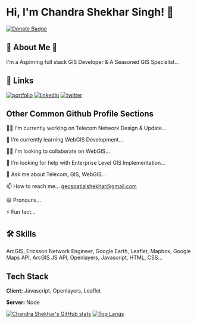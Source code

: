 

# Hi, I'm Chandra Shekhar Singh! 👋
[![Donate Badge](https://img.shields.io/badge/Donate-Buy%20me%20a%20coffee-yellowgreen.svg)](https://www.buymeacoffee.com/gismastermind)


## 🚀 About Me 🚀
I'm a Aspinring full stack GIS Developer & A Seasoned GIS Specialist...


## 🔗 Links
[![portfolio](https://img.shields.io/badge/my_portfolio-000?style=for-the-badge&logo=ko-fi&logoColor=white)](https://chandrashekharsingh.in/) [![linkedin](https://img.shields.io/badge/linkedin-0A66C2?style=for-the-badge&logo=linkedin&logoColor=white)](https://www.linkedin.com/in/chandrashekharsinghofficial/) [![twitter](https://img.shields.io/badge/twitter-1DA1F2?style=for-the-badge&logo=twitter&logoColor=white)](https://twitter.com/dm_shekhars)


## Other Common Github Profile Sections
👩‍💻 I'm currently working on Telecom Network Design & Update...

🧠 I'm currently learning WebGIS Development...

👯‍♀️ I'm looking to collaborate on WebGIS...

🤔 I'm looking for help with Enterprise Level GIS Implementation...

💬 Ask me about Telecom, GIS, WebGIS...

📫 How to reach me... geospatialshekhar@gmail.com

😄 Pronouns...

⚡️ Fun fact...


## 🛠 Skills
ArcGIS, Ericsson Network Engineer, Google Earth, Leaflet, Mapbox, Google Maps API, ArcGIS JS API, Openlayers, Javascript, HTML, CSS...


## Tech Stack

**Client:** Javascript, Openlayers, Leaflet

**Server:** Node

[![Chandra Shekhar's GitHub stats](https://github-readme-stats.vercel.app/api?username=gismastermind)](https://github.com/gismastermind/github-readme-stats)
[![Top Langs](https://github-readme-stats.vercel.app/api/top-langs/?username=gismastermind)](https://github.com/gismastermind/github-readme-stats)
